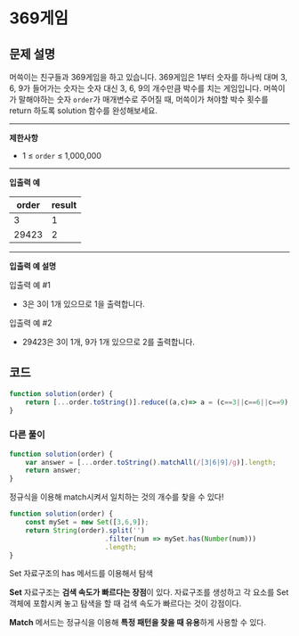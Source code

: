 # 369게임

## **문제 설명**

머쓱이는 친구들과 369게임을 하고 있습니다. 369게임은 1부터 숫자를 하나씩 대며 3, 6, 9가 들어가는 숫자는 숫자 대신 3, 6, 9의 개수만큼 박수를 치는 게임입니다. 머쓱이가 말해야하는 숫자 `order`가 매개변수로 주어질 때, 머쓱이가 쳐야할 박수 횟수를 return 하도록 solution 함수를 완성해보세요.

***

**제한사항**

* 1 ≤ `order` ≤ 1,000,000

***

**입출력 예**

| order | result |
| ----- | ------ |
| 3     | 1      |
| 29423 | 2      |

***

**입출력 예 설명**

입출력 예 #1

* 3은 3이 1개 있으므로 1을 출력합니다.

입출력 예 #2

* 29423은 3이 1개, 9가 1개 있으므로 2를 출력합니다.



## 코드

```javascript
function solution(order) {
    return [...order.toString()].reduce((a,c)=> a = (c==3||c==6||c==9) ? a+=1 : a, 0)
}
```

### 다른 풀이

```javascript
function solution(order) {
    var answer = [...order.toString().matchAll(/[3|6|9]/g)].length;
    return answer;
}
```

정규식을 이용해 match시켜서 일치하는 것의 개수를 찾을 수 있다!

```javascript
function solution(order) {
    const mySet = new Set([3,6,9]);
    return String(order).split('')
                        .filter(num => mySet.has(Number(num)))
                        .length;
}
```

Set 자료구조의 has 메서드를 이용해서 탐색



**Set** 자료구조는 **검색 속도가 빠르다는 장점**이 있다. 자료구조를 생성하고 각 요소를 Set 객체에 포함시켜 놓고 탐색을 할 때 검색 속도가 빠르다는 것이 강점이다.

**Match** 메서드는 정규식을 이용해 **특정 패턴을 찾을 때 유용**하게 사용할 수 있다.
